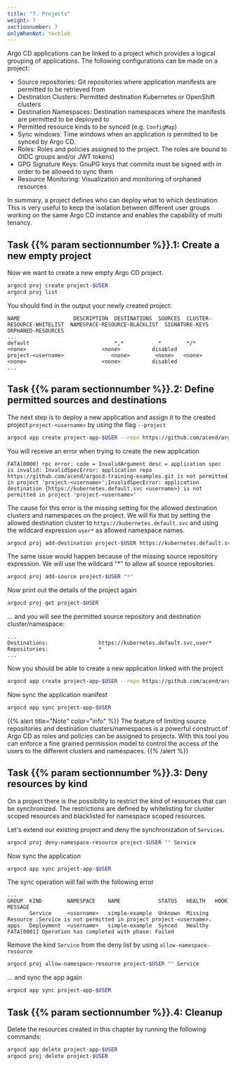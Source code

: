 ```yaml
---
title: "7. Projects"
weight: 7
sectionnumber: 7
onlyWhenNot: techlab
---
```


Argo CD applications can be linked to a project which provides a logical grouping of applications. The following configurations can be made on a project:

* Source repositories: Git repositories where application manifests are permitted to be retrieved from
* Destination Clusters: Permitted destination Kubernetes or OpenShift clusters
* Destination Namespaces: Destination namespaces where the manifests are permitted to be deployed to
* Permitted resource kinds to be synced (e.g. `ConfigMap`)
* Sync windows: Time windows when an application is permitted to be synced by Argo CD.
* Roles: Roles and policies assigned to the project. The roles are bound to OIDC groups and/or JWT tokens)
* GPG Signature Keys: GnuPG keys that commits must be signed with in order to be allowed to sync them
* Resource Monitoring: Visualization and monitoring of orphaned resources

In summary, a project defines who can deploy what to which destination. This is very useful to keep the isolation between different user groups working on the same Argo CD instance and enables the capability of multi tenancy.


## Task {{% param sectionnumber %}}.1: Create a new empty project

Now we want to create a new empty Argo CD project.

```bash
argocd proj create project-$USER
argocd proj list
```

You should find in the output your newly created project:

```
NAME                 DESCRIPTION  DESTINATIONS  SOURCES  CLUSTER-RESOURCE-WHITELIST  NAMESPACE-RESOURCE-BLACKLIST  SIGNATURE-KEYS  ORPHANED-RESOURCES
...
default                           *,*           *        */*                         <none>                        <none>          disabled
project-<username>               <none>        <none>   <none>                      <none>                        <none>          disabled
...
```


## Task {{% param sectionnumber %}}.2: Define permitted sources and destinations

The next step is to deploy a new application and assign it to the created project `project-<username>` by using the flag `--project`

```bash
argocd app create project-app-$USER --repo https://github.com/acend/argocd-training-examples.git --path 'example-app' --dest-server https://kubernetes.default.svc --dest-namespace $USER --project project-$USER
```

You will receive an error when trying to create the new application
```
FATA[0000] rpc error: code = InvalidArgument desc = application spec is invalid: InvalidSpecError: application repo https://github.com/acend/argocd-training-examples.git is not permitted in project 'project-<username>';InvalidSpecError: application destination {https://kubernetes.default.svc <username>} is not permitted in project 'project-<username>'
```

The cause for this error is the missing setting for the allowed destination clusters and namespaces on the project. We will fix that by setting the allowed destination cluster to `https://kubernetes.default.svc` and using the wildcard expression `user*` as allowed namespace names.

```bash
argocd proj add-destination project-$USER https://kubernetes.default.svc "user*"
```

The same issue would happen because of the missing source repository expression. We will use the wildcard "*" to allow all source repositories.

```bash
argocd proj add-source project-$USER "*"
```

Now print out the details of the project again

```bash
argocd proj get project-$USER
```

... and you will see the permitted source repository and destination cluster/namespace:

```
...
Destinations:                https://kubernetes.default.svc,user*
Repositories:                *
...
```

Now you should be able to create a new application linked with the project

```bash
argocd app create project-app-$USER --repo https://github.com/acend/argocd-training-examples.git --path 'example-app' --dest-server https://kubernetes.default.svc --dest-namespace $USER --project project-$USER
```

Now sync the application manifest

```bash
argocd app sync project-app-$USER
```

{{% alert title="Note" color="info" %}}
The feature of limiting source repositories and destination clusters/namespaces is a powerful construct of Argo CD as roles and policies can be assigned to projects. With this tool you can enforce a fine grained permission model to control the access of the users to the different clusters and namespaces.
{{% /alert %}}


## Task {{% param sectionnumber %}}.3: Deny resources by kind

On a project there is the possibility to restrict the kind of resources that can be synchronized. The restrictions are defined by whitelisting for cluster scoped resources and blacklisted for namespace scoped resources.

Let's extend our existing project and deny the synchronization of `Services`.

```bash
argocd proj deny-namespace-resource project-$USER "" Service
```

Now sync the application
```bash
argocd app sync project-app-$USER
```

The sync operation will fail with the following error

```
...
GROUP  KIND        NAMESPACE    NAME            STATUS   HEALTH   HOOK  MESSAGE
       Service     <username>   simple-example  Unknown  Missing        Resource :Service is not permitted in project project-<username>.
apps   Deployment  <username>   simple-example  Synced   Healthy
FATA[0001] Operation has completed with phase: Failed
```

Remove the kind `Service` from the deny list by using `allow-namespace-resource`

```bash
argocd proj allow-namespace-resource project-$USER "" Service
```

... and sync the app again
```bash
argocd app sync project-app-$USER
```


## Task {{% param sectionnumber %}}.4: Cleanup

Delete the resources created in this chapter by running the following commands:

```bash
argocd app delete project-app-$USER
argocd proj delete project-$USER
```
